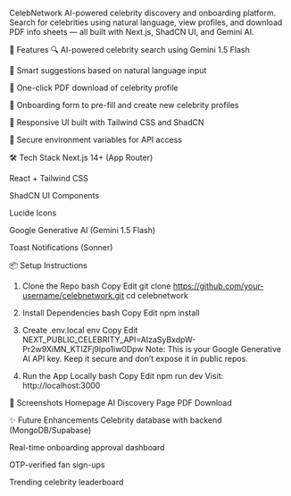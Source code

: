 CelebNetwork
AI-powered celebrity discovery and onboarding platform.
Search for celebrities using natural language, view profiles, and download PDF info sheets — all built with Next.js, ShadCN UI, and Gemini AI.

🚀 Features
🔍 AI-powered celebrity search using Gemini 1.5 Flash

🧠 Smart suggestions based on natural language input

📄 One-click PDF download of celebrity profile

📝 Onboarding form to pre-fill and create new celebrity profiles

🎨 Responsive UI built with Tailwind CSS and ShadCN

🔐 Secure environment variables for API access

🛠️ Tech Stack
Next.js 14+ (App Router)

React + Tailwind CSS

ShadCN UI Components

Lucide Icons

Google Generative AI (Gemini 1.5 Flash)

Toast Notifications (Sonner)

📦 Setup Instructions
1. Clone the Repo
bash
Copy
Edit
git clone https://github.com/your-username/celebnetwork.git
cd celebnetwork
2. Install Dependencies
bash
Copy
Edit
npm install
3. Create .env.local
env
Copy
Edit
NEXT_PUBLIC_CELEBRITY_API=AIzaSyBxdpW-Pr2w9XiMN_KTIZFj9Ipo1iw0Dpw
Note: This is your Google Generative AI API key. Keep it secure and don’t expose it in public repos.

4. Run the App Locally
bash
Copy
Edit
npm run dev
Visit: http://localhost:3000

📸 Screenshots
Homepage	AI Discovery Page	PDF Download

✨ Future Enhancements
Celebrity database with backend (MongoDB/Supabase)

Real-time onboarding approval dashboard

OTP-verified fan sign-ups

Trending celebrity leaderboard
